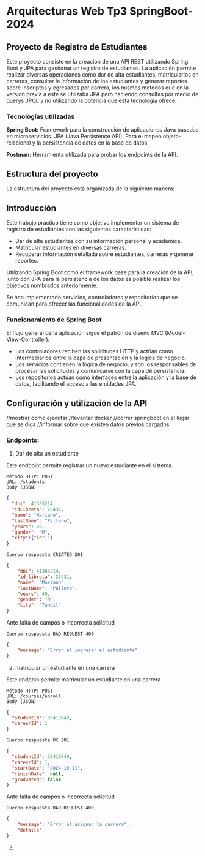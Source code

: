 # Arquitecturas Web Tp3 SpringBoot-2024

## Proyecto de Registro de Estudiantes

Este proyecto consiste en la creación de una API REST utilizando Spring Boot y JPA para gestionar un registro de estudiantes. La aplicación permite realizar diversas operaciones como dar de alta estudiantes, matricularlos en carreras, consultar la información de los estudiantes y generar reportes sobre inscriptos y egresados por carrera, los mismos metodos que en la version previa a este se utilizaba JPA pero haciendo consultas por medio de querys JPQL y no utilizando la potencia que esta tecnologia ofrece.

### Tecnologías utilizadas
**Spring Boot:** Framework para la construcción de aplicaciones Java basadas en microservicios.
JPA (Java Persistence API): Para el mapeo objeto-relacional y la persistencia de datos en la base de datos.

**Postman:** Herramienta utilizada para probar los endpoints de la API.


## Estructura del proyecto

La estructura del proyecto está organizada de la siguiente manera:

## Introducción
Este trabajo práctico tiene como objetivo implementar un sistema de registro de estudiantes con las siguientes características:

- Dar de alta estudiantes con su información personal y académica.
- Matricular estudiantes en diversas carreras.
- Recuperar información detallada sobre estudiantes, carreras y generar reportes.

Utilizando Spring Boot como el framework base para la creación de la API, junto con JPA para la persistencia de los datos es posible realizar los objetivos nombrados anteriormente.

Se han implementado servicios, controladores y repositorios que se comunican para ofrecer las funcionalidades de la API.

### Funcionamiento de Spring Boot
El flujo general de la aplicación sigue el patrón de diseño MVC (Model-View-Controller).

- Los controladores reciben las solicitudes HTTP y actúan como intermediarios entre la capa de presentación y la lógica de negocio.
- Los servicios contienen la lógica de negocio, y son los responsables de procesar las solicitudes y comunicarse con la capa de persistencia.
- Los repositorios actúan como interfaces entre la aplicación y la base de datos, facilitando el acceso a las entidades JPA.

## Configuración y utilización de la API
//mostrar como ejecutar
//levantar docker
//correr springboot en el lugar que se diga
//informar sobre que existen datos previos cargados


### Endpoints:

1. Dar de alta un estudiante

Este endpoint permite registrar un nuevo estudiante en el sistema.

    Método HTTP: POST
    URL: /students
    Body (JSON)
    
```json
{
  "dni": 41385214,
  "idLibreta": 25431,
  "name": "Mariano",
  "lastName": "Pallero",
  "years": 40,
  "gender": "M",
  "city":{"id":1}
}
```
    Cuerpo respuesta CREATED 201
```json
{
    "dni": 41385214,
    "id_libreta": 25431,
    "name": "Mariano",
    "lastName": "Pallero",
    "years": 40,
    "gender": "M",
    "city": "Tandil"
}
```
Ante falta de campos o incorrecta solicitud
    
    Cuerpo respuesta BAD REQUEST 400
```json
{
    "message": "Error al ingresar el estudiante"
}
```

2. matricular un estudiante en una carrera

Este endpoin permite matricular un estudiante en una carrera

    Método HTTP: POST
    URL: /courses/enroll
    Body (JSON)

```json
{
  "studentId": 35418649,
  "careerId": 1 
}
```
    Cuerpo respuesta OK 201
```json
{
  "studentId": 35418649,
  "careerId": 1,
  "startDate": "2024-10-11",
  "finishDate": null,
  "graduated": false
}
```
Ante falta de campos o incorrecta solicitud

    Cuerpo respuesta BAD REQUEST 400
```json
{
    "message": "Error al asignar la carrera",
    "details"
}
```
3. 
    